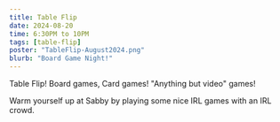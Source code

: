 ```yaml
---
title: Table Flip
date: 2024-08-20
time: 6:30PM to 10PM
tags: [table-flip]
poster: "TableFlip-August2024.png"
blurb: "Board Game Night!"
---
```


Table Flip! Board games, Card games! "Anything but video" games!


Warm yourself up at Sabby by playing some nice IRL games with an IRL crowd.
